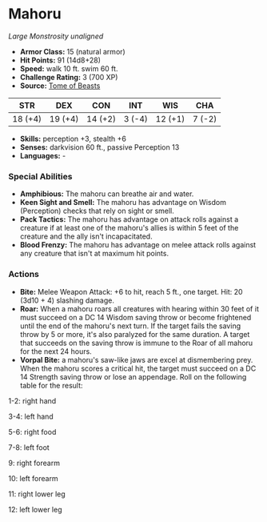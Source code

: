 # Mahoru

*Large* *Monstrosity* *unaligned*

- **Armor Class:** 15 (natural armor)
- **Hit Points:** 91 (14d8+28)
- **Speed:** walk 10 ft. swim 60 ft.
- **Challenge Rating:** 3 (700 XP)
- **Source:** [Tome of Beasts](https://koboldpress.com/kpstore/product/tome-of-beasts-for-5th-edition-print/)

| STR | DEX | CON | INT | WIS | CHA |
| --- | --- | --- | --- | --- | --- |
| 18 (+4) | 19 (+4) | 14 (+2) | 3 (-4) | 12 (+1) | 7 (-2) |

- **Skills:** perception +3, stealth +6
- **Senses:** darkvision 60 ft., passive Perception 13
- **Languages:** -
### Special Abilities
- **Amphibious:** The mahoru can breathe air and water.
- **Keen Sight and Smell:** The mahoru has advantage on Wisdom (Perception) checks that rely on sight or smell.
- **Pack Tactics:** The mahoru has advantage on attack rolls against a creature if at least one of the mahoru's allies is within 5 feet of the creature and the ally isn't incapacitated.
- **Blood Frenzy:** The mahoru has advantage on melee attack rolls against any creature that isn't at maximum hit points.
### Actions
- **Bite:** Melee Weapon Attack: +6 to hit, reach 5 ft., one target. Hit: 20 (3d10 + 4) slashing damage.
- **Roar:** When a mahoru roars all creatures with hearing within 30 feet of it must succeed on a DC 14 Wisdom saving throw or become frightened until the end of the mahoru's next turn. If the target fails the saving throw by 5 or more, it's also paralyzed for the same duration. A target that succeeds on the saving throw is immune to the Roar of all mahoru for the next 24 hours.
- **Vorpal Bite:** a mahoru's saw-like jaws are excel at dismembering prey. When the mahoru scores a critical hit, the target must succeed on a DC 14 Strength saving throw or lose an appendage. Roll on the following table for the result:

1-2: right hand

3-4: left hand

5-6: right food

7-8: left foot

9: right forearm

10: left forearm

11: right lower leg

12: left lower leg
